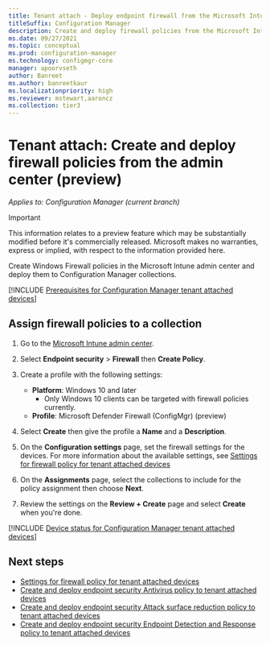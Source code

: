 ```yaml
---
title: Tenant attach - Deploy endpoint firewall from the Microsoft Intune admin center  (preview)
titleSuffix: Configuration Manager
description: Create and deploy firewall policies from the Microsoft Intune admin center and for Configuration Manager collections.
ms.date: 09/27/2021
ms.topic: conceptual
ms.prod: configuration-manager
ms.technology: configmgr-core
manager: apoorvseth
author: Banreet
ms.author: banreetkaur
ms.localizationpriority: high
ms.reviewer: mstewart,aaroncz 
ms.collection: tier3
---
```


# <a name="bkmk_atp"></a> Tenant attach: Create and deploy firewall policies from the admin center (preview)
<!--5691658-->
*Applies to: Configuration Manager (current branch)*

> [!Important]
> This information relates to a preview feature which may be substantially modified before it's commercially released. Microsoft makes no warranties, express or implied, with respect to the information provided here.

 Create Windows Firewall policies in the Microsoft Intune admin center and deploy them to Configuration Manager collections.

<!--Adding Include for Prerequisites-->

[!INCLUDE [Prerequisites for Configuration Manager tenant attached devices](./includes/configmgr-endpoint-security-prerequisties.md)]

## <a name="bkmk_firewall"></a> Assign firewall policies to a collection

1. Go to the [Microsoft Intune admin center](https://go.microsoft.com/fwlink/?linkid=2109431).
1. Select **Endpoint security** > **Firewall** then **Create Policy**.
1. Create a profile with the following settings:
   - **Platform**: Windows 10 and later
      - Only Windows 10 clients can be targeted with firewall policies currently.
   - **Profile**: Microsoft Defender Firewall (ConfigMgr) (preview)
1. Select **Create** then give the profile a **Name** and a **Description**.
1. On the **Configuration settings** page, set the firewall settings for the devices. For more information about the available settings, see [Settings for firewall policy for tenant attached devices](../../intune/protect/endpoint-security-firewall-profile-settings-tenant-attach.md?toc=/mem/configmgr/tenant-attach/toc.json&bc=/mem/configmgr/tenant-attach/breadcrumb/toc.json)  

1. On the **Assignments** page, select the collections to include for the policy assignment then choose **Next**.
1. Review the settings on the **Review + Create** page and select **Create** when you're done.

[!INCLUDE [Device status for Configuration Manager tenant attached devices](./includes/configmgr-endpoint-security-device-status.md)]
## Next steps

- [Settings for firewall policy for tenant attached devices](../../intune/protect/endpoint-security-firewall-profile-settings-tenant-attach.md?toc=/mem/configmgr/tenant-attach/toc.json&bc=/mem/configmgr/tenant-attach/breadcrumb/toc.json)
- [Create and deploy endpoint security Antivirus policy to tenant attached devices](deploy-antivirus-policy.md)
- [Create and deploy endpoint security Attack surface reduction policy to tenant attached devices](deploy-asr-policy.md)
- [Create and deploy endpoint security Endpoint Detection and Response policy to tenant attached devices](atp-onboard.md)
